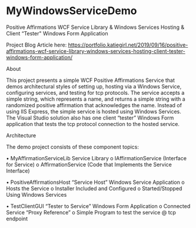 # MyWindowsServiceDemo

Positive Affirmations WCF Service Library & Windows Services Hosting & Client “Tester" Windows Form Application 

Project Blog Article here: 
https://portfolio.katiegirl.net/2019/09/16/positive-affirmations-wcf-service-library-windows-services-hosting-client-tester-windows-form-application/


About

This project presents a simple WCF Positive Affirmations Service that demos architectural styles of setting up, hosting via a Windows Service, configuring services, and testing for tcp protocols. The service accepts a simple string, which represents a name, and returns a simple string with a randomized positive affirmation that acknowledges the name.  Instead of using IIS Express, the simple service is hosted using Windows Services. The Visual Studio solution also has one client “tester” Windows Form application that tests the tcp protocol connection to the hosted service.


Architecture


The demo project consists of these component topics:

•	MyAffirmationServiceLib Service Library
	o	IAffirmationService (Interface for Service)
	o	AffirmationService (Code that Implements the Service Interface)

•	PositiveAffirmationsHost “Service Host” Windows Service Application
	o	Hosts the Service
	o	Installer Included and Configured
	o	Started/Stopped Using Windows Services

•	TestClientGUI “Tester to Service” Windows Form Application
	o	Connected Service “Proxy Reference” 
	o	Simple Program to test the service @ tcp endpoint


